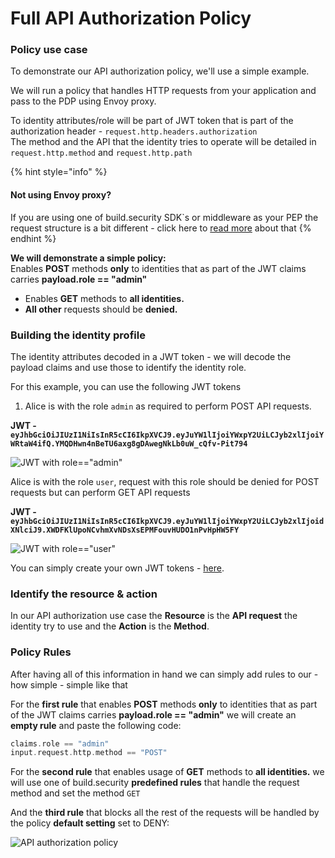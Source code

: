# Full API Authorization Policy

### Policy use case

To demonstrate our API authorization policy, we'll use a simple example.

We will run a policy that handles HTTP requests from your application and pass to the PDP using Envoy proxy.

To identity attributes/role will be part of JWT token that is part of the authorization header - `request.http.headers.authorization`  
The method and the API that the identity tries to operate will be detailed in `request.http.method` and `request.http.path`

{% hint style="info" %}
#### Not using Envoy proxy?

If you are using one of build.security SDK\`s or middleware as your PEP the request structure is a bit different - click here to [read more](https://docs.build.security/docs/policy-examples#the-authorization-request-structure) about that
{% endhint %}

**We will demonstrate a simple policy:**  
Enables **POST** methods **only** to identities that as part of the JWT claims carries **payload.role == "admin"**

* Enables **GET** methods to **all identities.**
* **All other** requests should be **denied.**

### Building the identity profile

The identity attributes decoded in a JWT token - we will decode the payload claims and use those to identify the identity role.

For this example, you can use the following JWT tokens

1. Alice is with the role `admin` as required to perform POST API requests.

**JWT - `eyJhbGciOiJIUzI1NiIsInR5cCI6IkpXVCJ9.eyJuYW1lIjoiYWxpY2UiLCJyb2xlIjoiYWRtaW4ifQ.YMQDHwn4nBeTU6axg8gDAwegNkLb0uW_cQfv-Pit794`**

![JWT with role==&quot;admin&quot;](https://files.readme.io/b57348c-admin_jwt.png)

Alice is with the role `user`, request with this role should be denied for POST requests but can perform GET API requests

**JWT - `eyJhbGciOiJIUzI1NiIsInR5cCI6IkpXVCJ9.eyJuYW1lIjoiYWxpY2UiLCJyb2xlIjoidXNlciJ9.XWDFKlUpoNCvhmXvNDsXsEPMFouvHUDO1nPvHpHW5FY`**

![JWT with role==&quot;user&quot;](https://files.readme.io/c646814-ujwt_with_user.png)

You can simply create your own JWT tokens - [here](https://jwt.io/).

### Identify the resource & action

In our API authorization use case the **Resource** is the **API request** the identity try to use and the **Action** is the **Method**.

### Policy Rules

After having all of this information in hand we can simply add rules to our - how simple - simple like that

For the **first rule** that enables **POST** methods **only** to identities that as part of the JWT claims carries **payload.role == "admin"** we will create an **empty rule** and paste the following code:

```scala
claims.role == "admin"
input.request.http.method == "POST"
```

For the **second rule** that enables usage of **GET** methods to **all identities.** we will use one of build.security **predefined rules** that handle the request method and set the method `GET`

And the **third rule** that blocks all the rest of the requests will be handled by the policy **default setting** set to DENY:

![API authorization policy](https://files.readme.io/9960490-Screen_Shot_2021-03-06_at_19.04.14.png)



